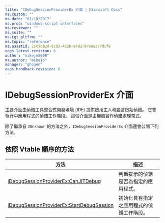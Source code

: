 ```yaml
---
title: "IDebugSessionProviderEx 介面 | Microsoft Docs"
ms.custom: ""
ms.date: "01/18/2017"
ms.prod: "windows-script-interfaces"
ms.reviewer: ""
ms.suite: ""
ms.tgt_pltfrm: ""
ms.topic: "reference"
ms.assetid: 26c5da2d-8c93-4d2b-94d2-97aaa377dcfe
caps.latest.revision: 6
author: "mikejo5000"
ms.author: "mikejo"
manager: "ghogen"
caps.handback.revision: 6
---
```

# IDebugSessionProviderEx 介面
主要介面由偵錯工具整合式開發環境 \(IDE\) 提供啟用主人和語言啟始偵錯。  它會執行中應用程式的偵錯工作階段。  這個介面是由機器實作偵錯處理常式。  
  
 除了繼承自 `IUnknown` 的方法之外，`IDebugSessionProviderEx` 介面還會公開下列方法。  
  
## 依照 Vtable 順序的方法  
  
|方法|描述|  
|--------|--------|  
|[IDebugSessionProviderEx:CanJITDebug](../../winscript/reference/idebugsessionproviderex-canjitdebug.md)|判斷提示的偵錯是否為指定的應用程式。|  
|[IDebugSessionProviderEx:StartDebugSession](../../winscript/reference/idebugsessionproviderex-startdebugsession.md)|初始化具有指定之應用程式的偵錯工作階段。|